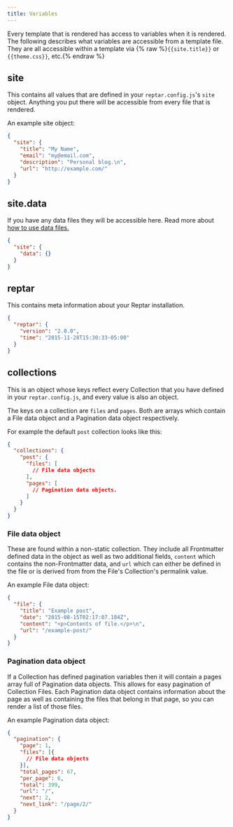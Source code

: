 ```yaml
---
title: Variables
---
```


Every template that is rendered has access to variables when it is rendered. The following describes what variables are accessible from a template file. They are all accessible within a template via {% raw %}`{{site.title}}` or `{{theme.css}}`, etc.{% endraw %}

## site

This contains all values that are defined in your `reptar.config.js`'s  `site` object. Anything you put there will be accessible from every file that is rendered.

An example site object:

```json
{
  "site": {
    "title": "My Name",
    "email": "my@email.com",
    "description": "Personal blog.\n",
    "url": "http://example.com/"
  }
}
```

## site.data

If you have any data files they will be accessible here. Read more about [how to use data files.](/docs/data-files/)

```json
{
  "site": {
    "data": {}
  }
}
```

## reptar

This contains meta information about your Reptar installation.

```json
{
  "reptar": {
    "version": "2.0.0",
    "time": "2015-11-28T15:30:33-05:00"
  }
}
```

## collections

This is an object whose keys reflect every Collection that you have defined in your `reptar.config.js`, and every value is also an object.

The keys on a collection are `files` and `pages`. Both are arrays which contain a File data object and a Pagination data object respectively.

For example the default `post` collection looks like this:

```json
{
  "collections": {
    "post": {
      "files": [
        // File data objects
      ],
      "pages": [
        // Pagination data objects.
      ]
    }
  }
}
```

### File data object

These are found within a non-static collection. They include all Frontmatter defined data in the object as well as two additional fields, `content` which contains the non-Frontmatter data, and `url` which can either be defined in the file or is derived from from the File's Collection's permalink value.

An example File data object:

```json
{
  "file": {
    "title": "Example post",
    "date": "2015-08-15T02:17:07.184Z",
    "content": "<p>Contents of file.</p>\n",
    "url": "/example-post/"
  }
}
```

### Pagination data object

If a Collection has defined pagination variables then it will contain a pages array full of Pagination data objects. This allows for easy pagination of Collection Files. Each Pagination data object contains information about the page as well as containing the files that belong in that page, so you can render a list of those files.

An example Pagination data object:

```json
{
  "pagination": {
    "page": 1,
    "files": [{
      // File data objects
    }],
    "total_pages": 67,
    "per_page": 6,
    "total": 399,
    "url": "/",
    "next": 2,
    "next_link": "/page/2/"
  }
}
```
